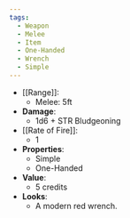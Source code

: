 ```yaml
---
tags:
  - Weapon
  - Melee
  - Item
  - One-Handed
  - Wrench
  - Simple
---
```

* [[Range]]:
	* Melee: 5ft
* __Damage__:
	* 1d6 + STR Bludgeoning
* [[Rate of Fire]]:
	* 1
* __Properties__:
	* Simple
	* One-Handed
* **Value**:
	* 5 credits
* **Looks**:
	* A modern red wrench.